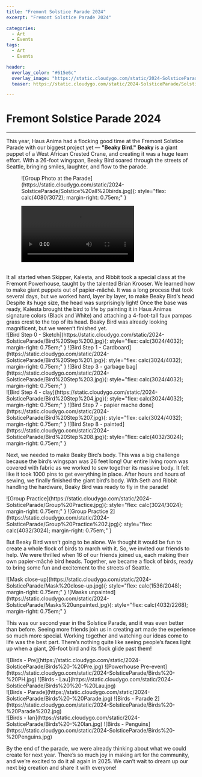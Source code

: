 ```yaml
---
title: "Fremont Solstice Parade 2024"
excerpt: "Fremont Solstice Parade 2024"

categories:
  - Art
  - Events
tags:
  - Art
  - Events

header:
  overlay_color: "#615e6c"
  overlay_image: "https://static.cloudygo.com/static/2024-SolsticeParade/Solstice%20all%20birds.jpg"
  teaser: https://static.cloudygo.com/static/2024-SolsticeParade/Solstice%20all%20birds.jpg

---
```


# Fremont Solstice Parade 2024
---

This year, Haus Anima had a flocking good time at the Fremont Solstice Parade with our biggest project yet — **"Beaky Bird."**
**Beaky** is a giant puppet of a West African Crested Crane, and creating it was a huge team effort.
With a 26-foot wingspan, Beaky Bird soared through the streets of Seattle, bringing smiles, laughter, and flow to the parade.

<figure class="thin" markdown="span">
  ![Group Photo at the Parade](https://static.cloudygo.com/static/2024-SolsticeParade/Solstice%20all%20birds.jpg){: style="flex: calc(4080/3072); margin-right: 0.75em;" }
</figure>
<figure class="thin" markdown="span">
  <video controls style="flex: calc(1920/1080); margin-right: 0.75em;" >
    <source src="https://static.cloudygo.com/static/2024-SolsticeParade/parade.mp4">
    Birds Walking in the Parade
  </video>
</figure>

<br>
It all started when Skipper, Kalesta, and Ribbit took a special class at the Fremont Powerhouse, taught by the talented Brian Krooser.
We learned how to make giant puppets out of papier-mâché.
It was a long process that took several days, but we worked hard, layer by layer, to make Beaky Bird’s head
Despite its huge size, the head was surprisingly light!
Once the base was ready, Kalesta brought the bird to life by painting it in Haus Animas signature colors (Black and White)
and attaching a 4-foot-tall faux pampas grass crest to the top of its head.
Beaky Bird was already looking magnificent, but we weren’t finished yet.

<figure class="third" style="margin:0" markdown="span">
  ![Bird Step 0 - Sketch](https://static.cloudygo.com/static/2024-SolsticeParade/Bird%20Step%200.jpg){: style="flex: calc(3024/4032); margin-right: 0.75em;" }
  ![Bird Step 1 - Cardboard](https://static.cloudygo.com/static/2024-SolsticeParade/Bird%20Step%201.jpg){: style="flex: calc(3024/4032); margin-right: 0.75em;" }
  ![Bird Step 3 - garbage bag](https://static.cloudygo.com/static/2024-SolsticeParade/Bird%20Step%203.jpg){: style="flex: calc(3024/4032); margin-right: 0.75em;" }
</figure>
<figure class="third" style="margin:0" markdown="span">
  ![Bird Step 4 - clay](https://static.cloudygo.com/static/2024-SolsticeParade/Bird%20Step%204.jpg){: style="flex: calc(3024/4032); margin-right: 0.75em;" }
  ![Bird Step 7 - papier mache done](https://static.cloudygo.com/static/2024-SolsticeParade/Bird%20Step%207.jpg){: style="flex: calc(3024/4032); margin-right: 0.75em;" }
  ![Bird Step 8 - painted](https://static.cloudygo.com/static/2024-SolsticeParade/Bird%20Step%208.jpg){: style="flex: calc(4032/3024); margin-right: 0.75em;" }
</figure>


Next, we needed to make Beaky Bird’s body. This was a big challenge because the bird’s wingspan was 26 feet long!
Our entire living room was covered with fabric as we worked to sew together its massive body.
It felt like it took 1000 pins to get everything in place.
After hours and hours of sewing, we finally finished the giant bird’s body.
With Seth and Ribbit handling the hardware, Beaky Bird was ready to fly in the parade!

<figure class="half" style="margin:0" markdown="span">
  ![Group Practice](https://static.cloudygo.com/static/2024-SolsticeParade/Group%20Practice.jpg){: style="flex: calc(3024/3024); margin-right: 0.75em;" }
  ![Group Practice 2](https://static.cloudygo.com/static/2024-SolsticeParade/Group%20Practice%202.jpg){: style="flex: calc(4032/3024); margin-right: 0.75em;" }
</figure>

But Beaky Bird wasn’t going to be alone.
We thought it would be fun to create a whole flock of birds to march with it.
So, we invited our friends to help.
We were thrilled when 16 of our friends joined us, each making their own papier-mâché bird heads.
Together, we became a flock of birds, ready to bring some fun and excitement to the streets of Seattle.

<figure class="half" style="margin:0" markdown="span">
  ![Mask close-up](https://static.cloudygo.com/static/2024-SolsticeParade/Mask%20close-up.jpg){: style="flex: calc(1536/2048); margin-right: 0.75em;" }
  ![Masks unpainted](https://static.cloudygo.com/static/2024-SolsticeParade/Masks%20unpainted.jpg){: style="flex: calc(4032/2268); margin-right: 0.75em;" }
</figure>

This was our second year in the Solstice Parade, and it was even better than before.
Seeing more friends join us in creating art made the experience so much more special.
Working together and watching our ideas come to life was the best part.
There’s nothing quite like seeing people’s faces light up when a giant, 26-foot bird and its flock glide past them!

<figure class="third" style="margin:0" markdown="span">
  ![Birds - Pre](https://static.cloudygo.com/static/2024-SolsticeParade/Birds%20-%20Pre.jpg)
  ![Powerhouse Pre-event](https://static.cloudygo.com/static/2024-SolsticeParade/Birds%20-%20PH.jpg)
  ![Birds  - Lau](https://static.cloudygo.com/static/2024-SolsticeParade/Birds%20%20-%20Lau.jpg)
</figure>

<figure class="half" style="margin:0" markdown="span">
  ![Birds - Parade](https://static.cloudygo.com/static/2024-SolsticeParade/Birds%20-%20Parade.jpg)
  ![Birds - Parade 2](https://static.cloudygo.com/static/2024-SolsticeParade/Birds%20-%20Parade%202.jpg)
</figure>

<figure class="half" style="margin:0" markdown="span">
  ![Birds - Ian](https://static.cloudygo.com/static/2024-SolsticeParade/Birds%20-%20Ian.jpg)
  ![Birds - Penguins](https://static.cloudygo.com/static/2024-SolsticeParade/Birds%20-%20Penguins.jpg)
</figure>


By the end of the parade, we were already thinking about what we could create for next year.
There’s so much joy in making art for the community, and we’re excited to do it all again in 2025.
We can’t wait to dream up our next big creation and share it with everyone!
